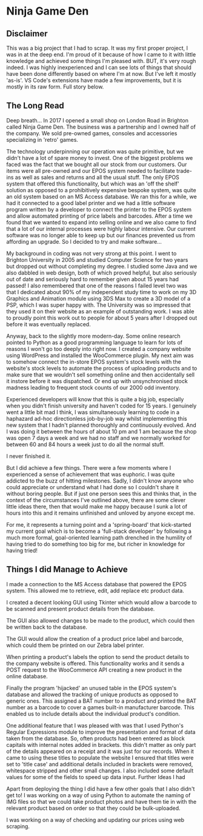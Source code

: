 # Ninja Game Den

## Disclaimer

This was a big project that I had to scrap. It was my first proper project, I was in at the deep end. I'm proud of it because of how I came to it with little knowledge and achieved some things I'm pleased with. BUT, it's very rough indeed. I was highly inexperienced and I can see lots of things that should have been done differently based on where I'm at now. But I've left it mostly 'as-is'. VS Code's extensions have made a few improvements, but it is mostly in its raw form. Full story below.

## The Long Read

Deep breath... In 2017 I opened a small shop on London Road in Brighton called Ninja Game Den. The business was a partnership and I owned half of the company. We sold pre-owned games, consoles and accessories specializing in 'retro' games.

The technology underpinning our operation was quite primitive, but we didn't have a lot of spare money to invest. One of the biggest problems we faced was the fact that we bought all our stock from our customers. Our items were all pre-owned and our EPOS system needed to facilitate trade-ins as well as sales and returns and all the usual stuff. The only EPOS system that offered this functionality, but which was an 'off the shelf' solution as opposed to a prohibitively expensive bespoke system, was quite an old system based on an MS Access database. We ran this for a while, we had it connected to a good label printer and we had a little software program written by a developer to connect the printer to the EPOS system and allow automated printing of price labels and barcodes.
After a time we found that we wanted to expand into selling online and we also came to find that a lot of our internal processes were highly labour intensive. Our current software was no longer able to keep up but our finances prevented us from affording an upgrade.
So I decided to try and make software...

My background in coding was not very strong at this point. I went to Brighton University in 2005 and studied Computer Science for two years but dropped out without completing my degree. I studied some Java and we also dabbled in web design, both of which proved helpful, but also seriously out of date and seriously hard to remember given about 15 years had passed! I also remembered that one of the reasons I failed level two was that I dedicated about 90% of my independent study time to work on my 3D Graphics and Animation module using 3DS Max to create a 3D model of a PSP, which I was super happy with. The University was so impressed that they used it on their website as an example of outstanding work. I was able to proudly point this work out to people for about 5 years after I dropped out before it was eventually replaced.

Anyway, back to the slightly more modern-day. Some online research pointed to Python as a good programming language to learn for lots of reasons I won't go too deeply into right now.
I created a company website using WordPress and installed the WooCommerce plugin. My next aim was to somehow connect the in-store EPOS system's stock levels with the website's stock levels to automate the process of uploading products and to make sure that we wouldn't sell something online and then accidentally sell it instore before it was dispatched. Or end up with unsynchronised stock madness leading to frequent stock counts of our 2000 odd inventory.

Experienced developers will know that this is quite a big job, especially when you didn't finish university and haven't coded for 15 years. I genuinely went a little bit mad I think, I was simultaneously learning to code in a haphazard ad-hoc directionless job-by-job way whilst implementing this new system that I hadn't planned thoroughly and continuously evolved. And I was doing it between the hours of about 10 pm and 1 am because the shop was open 7 days a week and we had no staff and we normally worked for between 60 and 84 hours a week just to do all the normal stuff.

I never finished it.

But I did achieve a few things. There were a few moments where I experienced a sense of achievement that was euphoric. I was quite addicted to the buzz of hitting milestones. Sadly, I didn't know anyone who could appreciate or understand what I had done so I couldn't share it without boring people. But if just one person sees this and thinks that, in the context of the circumstances I've outlined above, there are some clever little ideas there, then that would make me happy because I sunk a lot of hours into this and it remains unfinished and unloved by anyone except me.

For me, it represents a turning point and a 'spring-board' that kick-started my current goal which is to become a 'full-stack developer' by following a much more formal, goal-oriented learning path drenched in the humility of having tried to do something too big for me, but richer in knowledge for having tried!

## Things I did Manage to Achieve

I made a connection to the MS Access database that powered the EPOS system. This allowed me to retrieve, edit, add replace etc product data.

I created a decent looking GUI using Tkinter which would allow a barcode to be scanned and present product details from the database.

The GUI also allowed changes to be made to the product, which could then be written back to the database.

The GUI would allow the creation of a product price label and barcode, which could them be printed on our Zebra label printer.

When printing a product's labels the option to send the product details to the company website is offered. This functionality works and it sends a POST request to the WooCommerce API creating a new product in the online database.

Finally the program 'hijacked' an unused table in the EPOS system's database and allowed the tracking of unique products as opposed to generic ones. This assigned a BAT number to a product and printed the BAT number as a barcode to cover a games built-in manufacturer barcode. This enabled us to include details about the individual product's condition.

One additional feature that I was pleased with was that I used Python's Regular Expressions module to improve the presentation and format of data taken from the database. So, often products had been entered as block capitals with internal notes added in brackets. this didn't matter as only part of the details appeared on a receipt and it was just for our records. When it came to using these titles to populate the website I ensured that titles were set to 'title case' and additional details included in brackets were removed, whitespace stripped and other small changes. I also included some default values for some of the fields to speed up data input.
Further Ideas I had

Apart from deploying the thing I did have a few other goals that I also didn't get to!
I was working on a way of using Python to automate the naming of IMG files so that we could take product photos and have them tie in with the relevant product based on order so that they could be bulk-uploaded.

I was working on a way of checking and updating our prices using web scraping.
